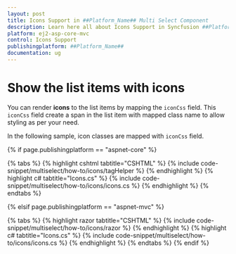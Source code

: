 ```yaml
---
layout: post
title: Icons Support in ##Platform_Name## Multi Select Component
description: Learn here all about Icons Support in Syncfusion ##Platform_Name## Multi Select component of Syncfusion Essential JS 2 and more.
platform: ej2-asp-core-mvc
control: Icons Support
publishingplatform: ##Platform_Name##
documentation: ug
---
```



# Show the list items with icons

You can render **icons** to the list items by mapping the
`iconCss` field. This `iconCss` field create a span in the list item with mapped class name
to allow styling as per your need.

In the following sample, icon classes are mapped with `iconCss` field.

{% if page.publishingplatform == "aspnet-core" %}

{% tabs %}
{% highlight cshtml tabtitle="CSHTML" %}
{% include code-snippet/multiselect/how-to/icons/tagHelper %}
{% endhighlight %}
{% highlight c# tabtitle="Icons.cs" %}
{% include code-snippet/multiselect/how-to/icons/icons.cs %}
{% endhighlight %}
{% endtabs %}

{% elsif page.publishingplatform == "aspnet-mvc" %}

{% tabs %}
{% highlight razor tabtitle="CSHTML" %}
{% include code-snippet/multiselect/how-to/icons/razor %}
{% endhighlight %}
{% highlight c# tabtitle="Icons.cs" %}
{% include code-snippet/multiselect/how-to/icons/icons.cs %}
{% endhighlight %}
{% endtabs %}
{% endif %}


